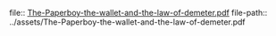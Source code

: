 file:: [The-Paperboy-the-wallet-and-the-law-of-demeter.pdf](../assets/The-Paperboy-the-wallet-and-the-law-of-demeter.pdf)
file-path:: ../assets/The-Paperboy-the-wallet-and-the-law-of-demeter.pdf
